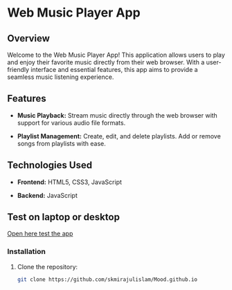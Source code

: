 
# Web Music Player App

## Overview

Welcome to the Web Music Player App! This application allows users to play and enjoy their favorite music directly from their web browser. With a user-friendly interface and essential features, this app aims to provide a seamless music listening experience.

## Features

  
- **Music Playback:** Stream music directly through the web browser with support for various audio file formats.

- **Playlist Management:** Create, edit, and delete playlists. Add or remove songs from playlists with ease.


## Technologies Used

- **Frontend:** HTML5, CSS3, JavaScript

- **Backend:** JavaScript


## Test on laptop or desktop
[Open here test the app](https://skmirajulislam.github.io/Mood.github.io/)


### Installation

1. Clone the repository:
   ```bash
   git clone https://github.com/skmirajulislam/Mood.github.io
   ```
